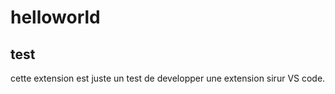 # helloworld

## test

cette extension est juste un test de developper une extension sirur VS code.





